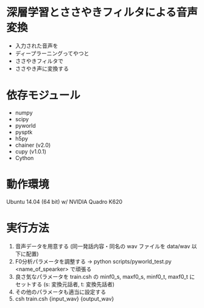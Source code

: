 # 深層学習とささやきフィルタによる音声変換
 * 入力された音声を
 * ディープラーニングってやつと
 * ささやきフィルタで
 * ささやき声に変換する

# 依存モジュール
 * numpy
 * scipy
 * pyworld
 * pysptk
 * h5py
 * chainer (v2.0)
 * cupy (v1.0.1)
 * Cython

# 動作環境
Ubuntu 14.04 (64 bit) w/ NVIDIA Quadro K620

# 実行方法
1. 音声データを用意する (同一発話内容・同名の wav ファイルを data/wav 以下に配置)
2. F0分析パラメータを調整する → python scripts/pyworld_test.py <minF0> <maxF0> <name_of_spearker> で頑張る
3. 良さ気なパラメータを train.csh の minf0_s, maxf0_s, minf0_t, maxf0_t にセットする (s: 変換元話者, t: 変換先話者)
4. その他のパラメータも適当に設定する
5. csh train.csh {input_wav} {output_wav}
